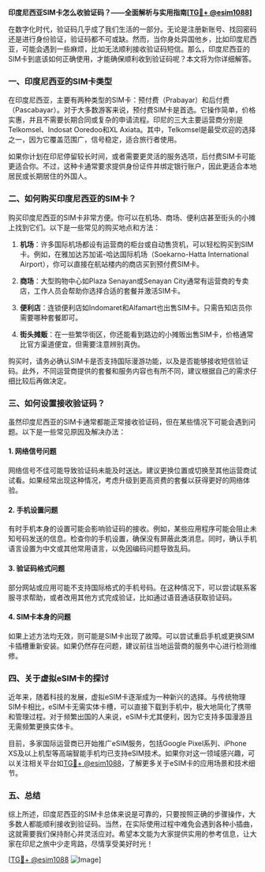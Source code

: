 **印度尼西亚SIM卡怎么收验证码？——全面解析与实用指南[[TG💪+ @esim1088](https://t.me/s/esim1088)]**

在数字化时代，验证码几乎成了我们生活的一部分。无论是注册新账号、找回密码还是进行身份验证，验证码都不可或缺。然而，当你身处异国他乡，比如印度尼西亚，可能会遇到一些麻烦，比如无法顺利接收验证码短信。那么，印度尼西亚的SIM卡到底该如何正确使用，才能确保顺利收到验证码呢？本文将为你详细解答。

### 一、印度尼西亚的SIM卡类型

在印度尼西亚，主要有两种类型的SIM卡：预付费（Prabayar）和后付费（Pascabayar）。对于大多数游客来说，预付费SIM卡是首选。它操作简单，价格实惠，并且不需要长期合同或复杂的申请流程。印尼的三大主要运营商分别是Telkomsel、Indosat Ooredoo和XL Axiata。其中，Telkomsel是最受欢迎的选择之一，因为它覆盖范围广，信号稳定，适合旅行者使用。

如果你计划在印尼停留较长时间，或者需要更灵活的服务选项，后付费SIM卡可能更适合你。不过，这种卡通常要求提供身份证件并绑定银行账户，因此更适合本地居民或长期居住的外国人。

### 二、如何购买印度尼西亚的SIM卡？

购买印度尼西亚的SIM卡非常方便。你可以在机场、商场、便利店甚至街头的小摊上找到它们。以下是一些常见的购买地点和方法：

1. **机场**：许多国际机场都设有运营商的柜台或自动售货机，可以轻松购买到SIM卡。例如，在雅加达苏加诺-哈达国际机场（Soekarno-Hatta International Airport），你可以直接在航站楼内的商店买到预付费SIM卡。
   
2. **商场**：大型购物中心如Plaza Senayan或Senayan City通常有运营商的专卖店，工作人员会帮助你选择合适的套餐并激活SIM卡。

3. **便利店**：连锁便利店如Indomaret和Alfamart也出售SIM卡。只需告知店员你需要哪种套餐即可。

4. **街头摊贩**：在一些繁华街区，你还能看到路边的小摊贩出售SIM卡，价格通常比官方渠道便宜，但需要注意辨别真伪。

购买时，请务必确认SIM卡是否支持国际漫游功能，以及是否能够接收短信验证码。此外，不同运营商提供的套餐和服务内容也有所不同，建议根据自己的需求仔细比较后再做决定。

### 三、如何设置接收验证码？

虽然印度尼西亚的SIM卡通常都能正常接收验证码，但在某些情况下可能会遇到问题。以下是一些常见原因及解决办法：

#### 1. 网络信号问题
网络信号不佳可能导致验证码未能及时送达。建议更换位置或切换至其他运营商试试看。如果经常出现这种情况，考虑升级到更高资费的套餐以获得更好的网络体验。

#### 2. 手机设置问题
有时手机本身的设置可能会影响验证码的接收。例如，某些应用程序可能会阻止未知号码发送的信息。检查你的手机设置，确保没有屏蔽此类消息。同时，确认手机语言设置为中文或其他常用语言，以免因编码问题导致乱码。

#### 3. 验证码格式问题
部分网站或应用可能不支持国际格式的手机号码。在这种情况下，可以尝试联系客服寻求帮助，或者改用其他方式完成验证，比如通过语音通话获取验证码。

#### 4. SIM卡本身的问题
如果上述方法均无效，则可能是SIM卡出现了故障。可以尝试重启手机或更换SIM卡插槽重新安装。如果仍然存在问题，建议前往当地运营商的服务中心进行检测维修。

### 四、关于虚拟eSIM卡的探讨

近年来，随着科技的发展，虚拟eSIM卡逐渐成为一种新兴的选择。与传统物理SIM卡相比，eSIM卡无需实体卡槽，可以直接下载到手机中，极大地简化了携带和管理过程。对于频繁出国的人来说，eSIM卡尤其便利，因为它支持多国漫游且无需频繁更换实体卡。

目前，多家国际运营商已开始推广eSIM服务，包括Google Pixel系列、iPhone XS及以上机型等高端智能手机均已支持eSIM技术。如果你对这一领域感兴趣，可以关注相关平台如[TG💪+ @esim1088](https://t.me/s/esim1088)，了解更多关于eSIM卡的应用场景和技术细节。

### 五、总结

综上所述，印度尼西亚的SIM卡总体来说是可靠的，只要按照正确的步骤操作，大多数人都能顺利接收到验证码。当然，在实际使用过程中难免会遇到各种小插曲，这就需要我们保持耐心并灵活应对。希望本文能为大家提供实用的参考信息，让大家在印尼之旅中少走弯路，尽情享受美好时光！

[[TG💪+ @esim1088](https://t.me/s/esim1088) ![Image](https://i.postimg.cc/4NQfJmqS/Snipaste-2025-05-13-00-14-12.png)]
